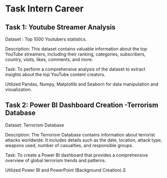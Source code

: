 # Task Intern Career

## Task 1: Youtube Streamer Analysis
Dataset : Top 1000 Youtubers statistics.

Description: This dataset contains valuable information about the top YouTube streamers, including their ranking, categories, subscribers, country, visits, likes, comments, and more.

Task: To perform a comprehensive analysis of the dataset to extract insights about the top YouTube content creators.

Utilized Pandas, Numpy, Matplotlib and Seaborn for data manipulation and visualization.

## Task 2: Power BI Dashboard Creation -Terrorism Database
Dataset: Terrorism Database

Description: The Terrorism Database contains information about terrorist attacks worldwide. It includes details such as the date, location, attack type, weapons used, number of casualties, and responsible groups. 

Task: To create a Power BI dashboard that provides a comprehensive overview of global terrorism trends and patterns.

Utilized Power BI and PowerPoint (Background Creation).S

